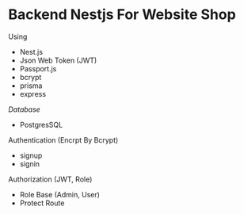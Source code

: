 # Backend Nestjs For Website Shop #

Using
- Nest.js
- Json Web Token (JWT)
- Passport.js
- bcrypt
- prisma
- express

*Database*
- PostgresSQL

Authentication (Encrpt By Bcrypt) 
- signup
- signin

Authorization (JWT, Role)
- Role Base (Admin, User)
- Protect Route
